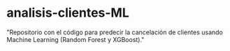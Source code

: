 # analisis-clientes-ML
"Repositorio con el código para predecir la cancelación de clientes usando Machine Learning (Random Forest y XGBoost)."
